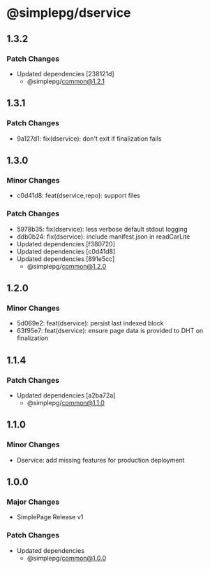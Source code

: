# @simplepg/dservice

## 1.3.2

### Patch Changes

- Updated dependencies [238121d]
  - @simplepg/common@1.2.1

## 1.3.1

### Patch Changes

- 9a127d1: fix(dservice): don't exit if finalization fails

## 1.3.0

### Minor Changes

- c0d41d8: feat(dservice,repo): support files

### Patch Changes

- 5978b35: fix(dservice): less verbose default stdout logging
- ddb0b24: fix(dservice): include manifest.json in readCarLite
- Updated dependencies [f380720]
- Updated dependencies [c0d41d8]
- Updated dependencies [891e5cc]
  - @simplepg/common@1.2.0

## 1.2.0

### Minor Changes

- 5d069e2: feat(dservice): persist last indexed block
- 63f95e7: feat(dservice): ensure page data is provided to DHT on finalization

## 1.1.4

### Patch Changes

- Updated dependencies [a2ba72a]
  - @simplepg/common@1.1.0

## 1.1.0

### Minor Changes

- Dservice: add missing features for production deployment

## 1.0.0

### Major Changes

- SimplePage Release v1

### Patch Changes

- Updated dependencies
  - @simplepg/common@1.0.0
